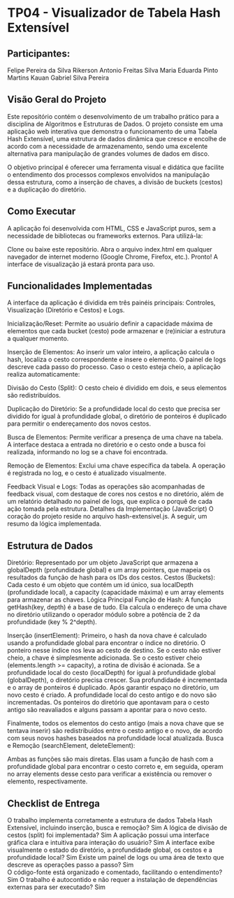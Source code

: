 # TP04 - Visualizador de Tabela Hash Extensível

## Participantes:

Felipe Pereira da Silva
Rikerson Antonio Freitas Silva
Maria Eduarda Pinto Martins
Kauan Gabriel Silva Pereira


## Visão Geral do Projeto
Este repositório contém o desenvolvimento de um trabalho prático para a disciplina de Algoritmos e Estruturas de Dados. O projeto consiste em uma aplicação web interativa que demonstra o funcionamento de uma Tabela Hash Extensível, uma estrutura de dados dinâmica que cresce e encolhe de acordo com a necessidade de armazenamento, sendo uma excelente alternativa para manipulação de grandes volumes de dados em disco.

O objetivo principal é oferecer uma ferramenta visual e didática que facilite o entendimento dos processos complexos envolvidos na manipulação dessa estrutura, como a inserção de chaves, a divisão de buckets (cestos) e a duplicação do diretório.

## Como Executar
A aplicação foi desenvolvida com HTML, CSS e JavaScript puros, sem a necessidade de bibliotecas ou frameworks externos. Para utilizá-la:

Clone ou baixe este repositório.
Abra o arquivo index.html em qualquer navegador de internet moderno (Google Chrome, Firefox, etc.).
Pronto! A interface de visualização já estará pronta para uso.
## Funcionalidades Implementadas

A interface da aplicação é dividida em três painéis principais: Controles, Visualização (Diretório e Cestos) e Logs.

Inicialização/Reset: Permite ao usuário definir a capacidade máxima de elementos que cada bucket (cesto) pode armazenar e (re)iniciar a estrutura a qualquer momento.

Inserção de Elementos: Ao inserir um valor inteiro, a aplicação calcula o hash, localiza o cesto correspondente e insere o elemento. O painel de logs descreve cada passo do processo. Caso o cesto esteja cheio, a aplicação realiza automaticamente:

Divisão do Cesto (Split): O cesto cheio é dividido em dois, e seus elementos são redistribuídos.

Duplicação do Diretório: Se a profundidade local do cesto que precisa ser dividido for igual à profundidade global, o diretório de ponteiros é duplicado para permitir o endereçamento dos novos cestos.

Busca de Elementos: Permite verificar a presença de uma chave na tabela. A interface destaca a entrada no diretório e o cesto onde a busca foi realizada, informando no log se a chave foi encontrada.

Remoção de Elementos: Exclui uma chave específica da tabela. A operação é registrada no log, e o cesto é atualizado visualmente.

Feedback Visual e Logs: Todas as operações são acompanhadas de feedback visual, com destaque de cores nos cestos e no diretório, além de um relatório detalhado no painel de logs, que explica o porquê de cada ação tomada pela estrutura.
Detalhes da Implementação (JavaScript)
O coração do projeto reside no arquivo hash-extensivel.js. A seguir, um resumo da lógica implementada.

## Estrutura de Dados
Diretório: Representado por um objeto JavaScript que armazena a globalDepth (profundidade global) e um array pointers, que mapeia os resultados da função de hash para os IDs dos cestos.
Cestos (Buckets): Cada cesto é um objeto que contém um id único, sua localDepth (profundidade local), a capacity (capacidade máxima) e um array elements para armazenar as chaves.
Lógica Principal
Função de Hash: A função getHash(key, depth) é a base de tudo. Ela calcula o endereço de uma chave no diretório utilizando o operador módulo sobre a potência de 2 da profundidade (key % 2^depth).

Inserção (insertElement):
Primeiro, o hash da nova chave é calculado usando a profundidade global para encontrar o índice no diretório.
O ponteiro nesse índice nos leva ao cesto de destino.
Se o cesto não estiver cheio, a chave é simplesmente adicionada.
Se o cesto estiver cheio (elements.length >= capacity), a rotina de divisão é acionada.
Se a profundidade local do cesto (localDepth) for igual à profundidade global (globalDepth), o diretório precisa crescer. Sua profundidade é incrementada e o array de ponteiros é duplicado.
Após garantir espaço no diretório, um novo cesto é criado. A profundidade local do cesto antigo e do novo são incrementadas. Os ponteiros do diretório que apontavam para o cesto antigo são reavaliados e alguns passam a apontar para o novo cesto.

Finalmente, todos os elementos do cesto antigo (mais a nova chave que se tentava inserir) são redistribuídos entre o cesto antigo e o novo, de acordo com seus novos hashes baseados na profundidade local atualizada.
Busca e Remoção (searchElement, deleteElement):

Ambas as funções são mais diretas. Elas usam a função de hash com a profundidade global para encontrar o cesto correto e, em seguida, operam no array elements desse cesto para verificar a existência ou remover o elemento, respectivamente.
## Checklist de Entrega

O trabalho implementa corretamente a estrutura de dados Tabela Hash Extensível, incluindo inserção, busca e remoção? Sim
A lógica de divisão de cestos (split) foi implementada?	Sim
A aplicação possui uma interface gráfica clara e intuitiva para interação do usuário?	Sim
A interface exibe visualmente o estado do diretório, a profundidade global, os cestos e a profundidade local?	Sim
Existe um painel de logs ou uma área de texto que descreve as operações passo a passo? Sim	
O código-fonte está organizado e comentado, facilitando o entendimento?	Sim
O trabalho é autocontido e não requer a instalação de dependências externas para ser executado?	Sim
